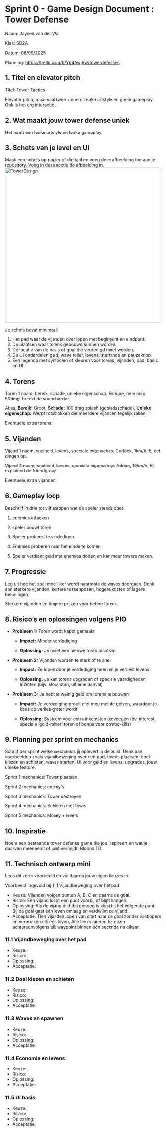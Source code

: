 # Sprint 0 - Game Design Document : Tower Defense
Naam: Jaysen van der Wal

Klas: SD2A

Datum: 08/09/2025

Planning: https://trello.com/b/Yp4Awj6w/towerdefenses

## 1. Titel en elevator pitch
Titel: Tower Tactics

Elevator pitch, maximaal twee zinnen:
Leuke artstyle en goeie gameplay. Ook is het erg interactief.


## 2. Wat maakt jouw tower defense uniek
Het heeft een leuke artstyle en leuke gameplay.

## 3. Schets van je level en UI
Maak een schets op papier of digitaal en voeg deze afbeelding toe aan je repository. Voeg in deze sectie de afbeelding in.
<img width="500"  alt="TowerDesign" src="https://github.com/user-attachments/assets/10aeeb23-0051-4283-a954-0e83659fcbb4" />

Je schets bevat minimaal:
1. Het pad waar de vijanden over lopen met beginpunt en eindpunt.
2. De plaatsen waar torens gebouwd kunnen worden.
3. De locatie van de basis of goal die verdedigd moet worden.
4. De UI onderdelen geld, wave teller, levens, startknop en pauzeknop.
5. Een legenda met symbolen of kleuren voor torens, vijanden, pad, basis en UI.

## 4. Torens
Toren 1 naam, bereik, schade, unieke eigenschap.
Enrique, hele map. 50dmg, breekt de soundbarrier.

Atlas, **Bereik:** Groot, **Schade:** 100 dmg splash (gebiedsschade), **Unieke eigenschap:** Werpt rotsblokken die meerdere vijanden tegelijk raken.



Eventuele extra torens:

## 5. Vijanden
Vijand 1 naam, snelheid, levens, speciale eigenschap.
Gorlock, 1km/h, 5, eet dingen op.

Vijand 2 naam, snelheid, levens, speciale eigenschap.
Adrian, 10km/h, hij explained de friendgroup

Eventuele extra vijanden:

## 6. Gameplay loop
Beschrijf in drie tot vijf stappen wat de speler steeds doet.
1. enemies attacken

2. speler bouwt toren

3. Speler probeert te verdedigen

4. Enemies proberen naar het einde te komen

5. Speler verdient geld met enemies doden en kan meer towers maken.

## 7. Progressie
Leg uit hoe het spel moeilijker wordt naarmate de waves doorgaan. Denk aan sterkere vijanden, kortere tussenpozen, hogere kosten of lagere beloningen.

Sterkere vijanden en hogere prijzen voor betere torens.

## 8. Risico’s en oplossingen volgens PIO
- **Probleem 1:** Toren wordt kapot gemaakt
    
    - **Impact:** Minder verdediging
        
    - **Oplossing:** Je moet een nieuwe toren plaatsen
        
- **Probleem 2:** Vijanden worden te sterk of te snel
    
    - **Impact:** Ze lopen door je verdediging heen en je verliest levens
        
    - **Oplossing:** Je kan torens upgraden of speciale vaardigheden inzetten (bijv. slow, stun, ultieme aanval)
        
- **Probleem 3:** Je hebt te weinig geld om torens te bouwen
    
    - **Impact:** Je verdediging groeit niet mee met de golven, waardoor je kans op verlies groter wordt
        
    - **Oplossing:** Systeem voor extra inkomsten toevoegen (bv. interest, speciale ‘gold-miner’ toren of bonus voor combo-kills)
  
## 9. Planning per sprint en mechanics
Schrijf per sprint welke mechanics jij oplevert in de build. Denk aan voorbeelden zoals vijandbeweging over een pad, torens plaatsen, doel kiezen en schieten, waves starten, UI voor geld en levens, upgrades, jouw unieke feature.

Sprint 1 mechanics: Tower plaatsen

Sprint 2 mechanics: enemy's

Sprint 3 mechanics: Tower destroyen

Sprint 4 mechanics: Schieten met tower

Sprint 5 mechanics: Money + levels


## 10. Inspiratie
Noem een bestaande tower defense game die jou inspireert en wat je daarvan meeneemt of juist vermijdt.
Bloons TD

## 11. Technisch ontwerp mini

Lees dit korte voorbeeld en vul daarna jouw eigen keuzes in.

Voorbeeld ingevuld bij 11.1 Vijandbeweging over het pad
- Keuze:
Vijanden volgen punten A, B, C en daarna de goal.
- Risico:
Een vijand loopt een punt voorbij of blijft hangen.
- Oplossing:
Als de vijand dichtbij genoeg is kiest hij het volgende punt. Bij de goal gaat één leven omlaag en verdwijnt de vijand.
- Acceptatie:
Tien vijanden lopen van start naar de goal zonder vastlopers en verbruiken elk één leven.
Alle tien vijanden bereiken achtereenvolgens elk waypoint binnen één seconde na elkaar.

### 11.1 Vijandbeweging over het pad
- Keuze: 
- Risico:
- Oplossing:
- Acceptatie:


### 11.2 Doel kiezen en schieten
- Keuze:
- Risico:
- Oplossing:
- Acceptatie:

### 11.3 Waves en spawnen
- Keuze:
- Risico:
- Oplossing:
- Acceptatie:

  
### 11.4 Economie en levens
- Keuze:
- Risico:
- Oplossing:
- Acceptatie:

### 11.5 UI basis
- Keuze:
- Risico:
- Oplossing:
- Acceptatie:
